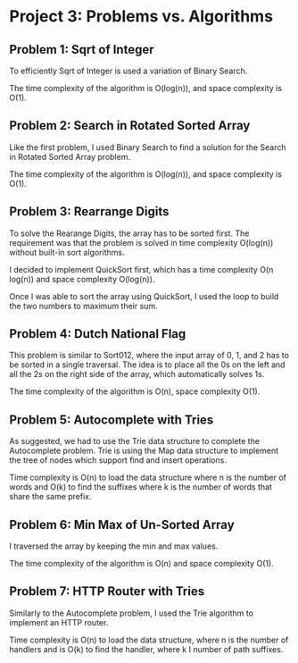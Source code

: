 # Project 3: Problems vs. Algorithms

## Problem 1: Sqrt of Integer

To efficiently Sqrt of Integer is used a variation of Binary Search.

The time complexity of the algorithm is O(log(n)), and space complexity is O(1).

## Problem 2: Search in Rotated Sorted Array

Like the first problem, I used Binary Search to find a solution for the Search in Rotated Sorted Array problem.

The time complexity of the algorithm is O(log(n)), and space complexity is O(1).

## Problem 3: Rearrange Digits

To solve the Rearange Digits, the array has to be sorted first. The requirement was that the problem
is solved in time complexity O(log(n)) without built-in sort algorithms.

I decided to implement QuickSort first, which has a time complexity O(n log(n)) and space complexity
O(log(n)).

Once I was able to sort the array using QuickSort, I used the loop to build the two numbers to maximum their sum.

## Problem 4: Dutch National Flag

This problem is similar to Sort012, where the input array of 0, 1, and 2 has to be sorted in a single traversal.
The idea is to place all the 0s on the left and all the 2s on the right side of the array, which automatically solves 1s.

The time complexity of the algorithm is O(n), space complexity O(1).

## Problem 5: Autocomplete with Tries

As suggested, we had to use the Trie data structure to complete the Autocomplete problem. Trie is using the Map data
structure to implement the tree of nodes which support find and insert operations.

Time complexity is O(n) to load the data structure where n is the number of words and O(k) to find the suffixes where k is the number of words that share the same prefix.

## Problem 6: Min Max of Un-Sorted Array

I traversed the array by keeping the min and max values.

The time complexity of the algorithm is O(n) and space complexity O(1).

## Problem 7: HTTP Router with Tries

Similarly to the Autocomplete problem, I used the Trie algorithm to implement an HTTP router.

Time complexity is O(n) to load the data structure, where n is the number of handlers and is O(k) to find the handler, where k I number of path suffixes.

